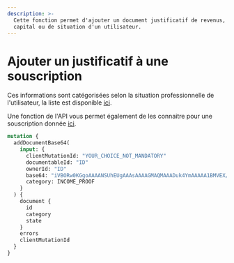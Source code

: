 ```yaml
---
description: >-
  Cette fonction permet d'ajouter un document justificatif de revenus, de
  capital ou de situation d'un utilisateur.
---
```


# Ajouter un justificatif à une souscription

Ces informations sont catégorisées selon la situation professionnelle de l'utilisateur, la liste est disponible [ici](https://cautioneo.github.io/cautioneo-design/csp.html).

Une fonction de l'API vous permet également de les connaitre pour une souscription donnée [ici](https://cautioneo.github.io/cautioneo-design/fr-api-doc.html#getSubscriptionNeededDocumentsCategories).

```graphql
mutation {
  addDocumentBase64(
    input: {
      clientMutationId: "YOUR_CHOICE_NOT_MANDATORY"
      documentableId: "ID"
      ownerId: "ID"
      base64: "iVBORw0KGgoAAAANSUhEUgAAAsAAAAGMAQMAAADuk4YmAAAAA1BMVEX///+nxBvIAAAAAXRSTlMAQObYZgAAADlJREFUeF7twDEBAAAAwiD7p7bGDlgYAAAAAAAAAAAAAAAAAAAAAAAAAAAAAAAAAAAAAAAAAAAAwAGJrAABgPqdWQAAAABJRU5ErkJggg=="
      category: INCOME_PROOF
    }
  ) {
    document {
      id
      category
      state
    }
    errors
    clientMutationId
  }
}
```
